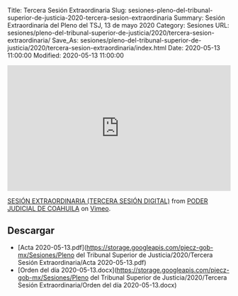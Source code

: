 Title: Tercera Sesión Extraordinaria
Slug: sesiones-pleno-del-tribunal-superior-de-justicia-2020-tercera-sesion-extraordinaria
Summary: Sesión Extraordinaria del Pleno del TSJ, 13 de mayo 2020
Category: Sesiones
URL: sesiones/pleno-del-tribunal-superior-de-justicia/2020/tercera-sesion-extraordinaria/
Save_As: sesiones/pleno-del-tribunal-superior-de-justicia/2020/tercera-sesion-extraordinaria/index.html
Date: 2020-05-13 11:00:00
Modified: 2020-05-13 11:00:00


<div style="padding:56.25% 0 0 0;position:relative;"><iframe src="https://player.vimeo.com/video/417731823" style="position:absolute;top:0;left:0;width:100%;height:100%;" frameborder="0" allow="autoplay; fullscreen" allowfullscreen></iframe></div><script src="https://player.vimeo.com/api/player.js"></script>
<p><a href="https://vimeo.com/417731823">SESI&Oacute;N EXTRAORDINARIA (TERCERA SESI&Oacute;N DIGITAL)</a> from <a href="https://vimeo.com/user103229504">PODER JUDICIAL DE COAHUILA</a> on <a href="https://vimeo.com">Vimeo</a>.</p>



## Descargar


* [Acta 2020-05-13.pdf](https://storage.googleapis.com/pjecz-gob-mx/Sesiones/Pleno del Tribunal Superior de Justicia/2020/Tercera Sesión Extraordinaria/Acta 2020-05-13.pdf)
* [Orden del día 2020-05-13.docx](https://storage.googleapis.com/pjecz-gob-mx/Sesiones/Pleno del Tribunal Superior de Justicia/2020/Tercera Sesión Extraordinaria/Orden del día 2020-05-13.docx)


